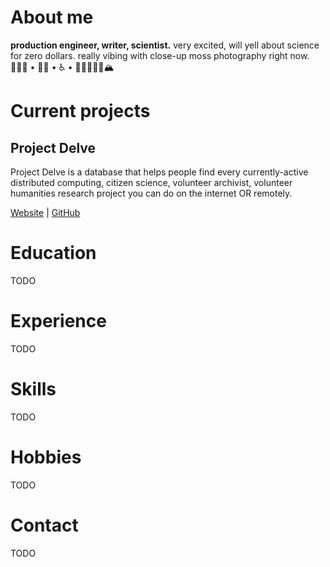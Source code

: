 # About me

**production engineer, writer, scientist.** very excited, will yell about science for zero dollars. really vibing with close-up moss photography right now.
👩🏻‍🔬 • 🏳️‍🌈 • ♿️ • 🥾✌🏻🤙🏻🏔

# Current projects

## Project Delve

Project Delve is a database that helps people find every currently-active distributed computing, citizen science, volunteer archivist, volunteer humanities research project you can do on the internet OR remotely.

[Website](https://projectdelve.com/) | [GitHub](https://github.com/punnypenguins/projectdelve)

# Education

TODO

# Experience

TODO

# Skills

TODO

# Hobbies

TODO

# Contact

TODO
